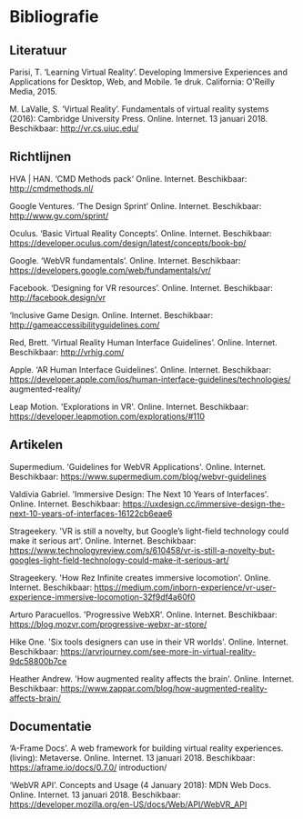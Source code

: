 # Bibliografie

## Literatuur
Parisi, T. ‘Learning Virtual Reality’. Developing Immersive Experiences and Applications for Desktop, Web, and Mobile. 1e druk. California: O'Reilly Media, 2015.

M. LaValle, S. ‘Virtual Reality’. Fundamentals of virtual reality systems (2016): Cambridge University Press. Online. Internet. 13 januari 2018. Beschikbaar: http://vr.cs.uiuc.edu/

## Richtlijnen
HVA | HAN. ‘CMD Methods pack’ Online. Internet. Beschikbaar: http://cmdmethods.nl/

Google Ventures. ‘The Design Sprint’ Online. Internet. Beschikbaar: http://www.gv.com/sprint/

Oculus. ‘Basic Virtual Reality Concepts’. Online. Internet. Beschikbaar:
https://developer.oculus.com/design/latest/concepts/book-bp/

Google. ‘WebVR fundamentals’. Online. Internet. Beschikbaar:
https://developers.google.com/web/fundamentals/vr/

Facebook. ‘Designing for VR resources’. Online. Internet. Beschikbaar:
http://facebook.design/vr

‘Inclusive Game Design. Online. Internet. Beschikbaar: http://gameaccessibilityguidelines.com/

Red, Brett. ’Virtual Reality Human Interface Guidelines’. Online. Internet. Beschikbaar: http://vrhig.com/

Apple. ‘AR Human Interface Guidelines’. Online. Internet. Beschikbaar: https://developer.apple.com/ios/human-interface-guidelines/technologies/ augmented-reality/

Leap Motion. 'Explorations in VR'. Online. Internet. Beschikbaar: https://developer.leapmotion.com/explorations/#110

## Artikelen

Supermedium. 'Guidelines for WebVR Applications'. Online. Internet. Beschikbaar: https://www.supermedium.com/blog/webvr-guidelines

Valdivia Gabriel. 'Immersive Design: The Next 10 Years of Interfaces'. Online. Internet. Beschikbaar: https://uxdesign.cc/immersive-design-the-next-10-years-of-interfaces-16122cb6eae6

Strageekery. 'VR is still a novelty, but Google’s light-field technology could make it serious art'. Online. Internet. Beschikbaar:
https://www.technologyreview.com/s/610458/vr-is-still-a-novelty-but-googles-light-field-technology-could-make-it-serious-art/

Strageekery. 'How Rez Infinite creates immersive locomotion'. Online. Internet. Beschikbaar:
https://medium.com/inborn-experience/vr-user-experience-immersive-locomotion-32f9df4a60f0

Arturo Paracuellos. 'Progressive WebXR'. Online. Internet. Beschikbaar: https://blog.mozvr.com/progressive-webxr-ar-store/

Hike One. 'Six tools designers can use in their VR worlds'. Online. Internet. Beschikbaar: https://arvrjourney.com/see-more-in-virtual-reality-9dc58800b7ce

Heather Andrew. 'How augmented reality affects the brain'. Online. Internet. Beschikbaar: https://www.zappar.com/blog/how-augmented-reality-affects-brain/

## Documentatie
‘A-Frame Docs’. A web framework for building virtual reality experiences. (living): Metaverse. Online. Internet. 13 januari 2018. Beschikbaar: https://aframe.io/docs/0.7.0/ introduction/

 ‘WebVR API’. Concepts and Usage (4 January 2018): MDN Web Docs. Online. Internet. 13 januari 2018. Beschikbaar: https://developer.mozilla.org/en-US/docs/Web/API/WebVR_API